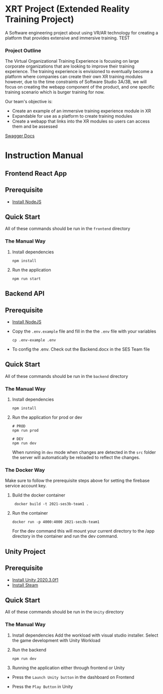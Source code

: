 # XRT Project (Extended Reality Training Project)

A Software engineering project about using VR/AR technology for creating a platform that provides extensive and immersive training. TEST

### Project Outline
The Virtual Organizational Training Experience is focusing on large corporate organizations that are looking to improve their training experience. The training experience is envisioned to eventually become a platform where companies can create their own XR training modules however, due to the time constraints of Software Studio 3A/3B, we will focus on creating the webapp component of the product, and one specific training scenario which is burger training for now.

Our team's objective is:
* Create an example of an immersive training experience module in XR
* Expandable for use as a platform to create training modules
* Create a webapp that links into the XR modules so users can access them and be assessed

[Swagger Docs](http://agid-kaharuba.github.io/2021_SES3A_TEAM1/swagger)

# Instruction Manual

## Frontend React App

## Prerequisite

* [Install NodeJS](https://nodejs.org/en/download/package-manager/)

## Quick Start

All of these commands should be run in the `frontend` directory

### The Manual Way

1. Install dependencies

   ```
   npm install
   ```

2. Run the application

   ```
   npm run start
   ```

## Backend API

## Prerequisite

* [Install NodeJS](https://nodejs.org/en/download/package-manager/)

* Copy the `.env.example` file and fill in the the `.env` file with your variables

   ```
   cp .env-example .env
   ```

* To config the .env. Check out the Backend.docx in the SES Team file

## Quick Start

All of these commands should be run in the `backend` directory

### The Manual Way

1. Install dependencies

   ```
   npm install
   ```

2. Run the application for prod or dev

   ```
   # PROD
   npm run prod

   # DEV
   npm run dev
   ```

   When running in `dev` mode when changes are detected in the `src` folder the server will automatically be reloaded to reflect the changes.

### The Docker Way

Make sure to follow the prerequisite steps above for setting the firebase service account key.

1. Build the docker container

   ```
    docker build -t 2021-ses3b-team1 .
   ```

2. Run the container

   ```
   docker run -p 4000:4000 2021-ses3b-team1
   ```

   For the dev command this will mount your current directory to the /app directory in the container and run the dev command.

## Unity Project

## Prerequisite

* [Install Unity 2020.3.0f1](https://unity3d.com/get-unity/download/archive)
* [Install Steam](https://store.steampowered.com/about/)

## Quick Start

All of these commands should be run in the `Unity` directory

### The Manual Way

1. Install dependencies
Add the workload with visual studio installer. Select the game development with Unity Workload

2. Run the backend
   ```
   npm run dev
   ```
3. Running the application either through frontend or Unity
* Press the `Launch Unity button` in the dashboard on Frontend

* Press the `Play Button` in Unity